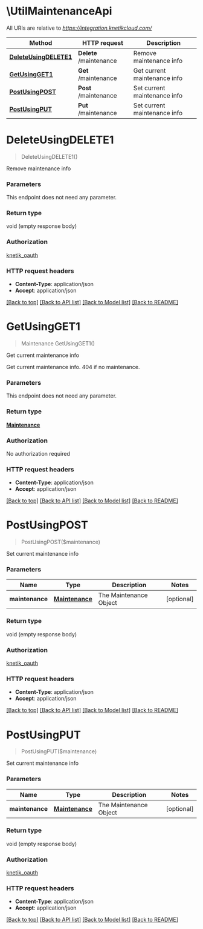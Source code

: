 # \UtilMaintenanceApi

All URIs are relative to *https://integration.knetikcloud.com/*

Method | HTTP request | Description
------------- | ------------- | -------------
[**DeleteUsingDELETE1**](UtilMaintenanceApi.md#DeleteUsingDELETE1) | **Delete** /maintenance | Remove maintenance info
[**GetUsingGET1**](UtilMaintenanceApi.md#GetUsingGET1) | **Get** /maintenance | Get current maintenance info
[**PostUsingPOST**](UtilMaintenanceApi.md#PostUsingPOST) | **Post** /maintenance | Set current maintenance info
[**PostUsingPUT**](UtilMaintenanceApi.md#PostUsingPUT) | **Put** /maintenance | Set current maintenance info


# **DeleteUsingDELETE1**
> DeleteUsingDELETE1()

Remove maintenance info


### Parameters
This endpoint does not need any parameter.

### Return type

void (empty response body)

### Authorization

[knetik_oauth](../README.md#knetik_oauth)

### HTTP request headers

 - **Content-Type**: application/json
 - **Accept**: application/json

[[Back to top]](#) [[Back to API list]](../README.md#documentation-for-api-endpoints) [[Back to Model list]](../README.md#documentation-for-models) [[Back to README]](../README.md)

# **GetUsingGET1**
> Maintenance GetUsingGET1()

Get current maintenance info

Get current maintenance info. 404 if no maintenance.


### Parameters
This endpoint does not need any parameter.

### Return type

[**Maintenance**](Maintenance.md)

### Authorization

No authorization required

### HTTP request headers

 - **Content-Type**: application/json
 - **Accept**: application/json

[[Back to top]](#) [[Back to API list]](../README.md#documentation-for-api-endpoints) [[Back to Model list]](../README.md#documentation-for-models) [[Back to README]](../README.md)

# **PostUsingPOST**
> PostUsingPOST($maintenance)

Set current maintenance info


### Parameters

Name | Type | Description  | Notes
------------- | ------------- | ------------- | -------------
 **maintenance** | [**Maintenance**](Maintenance.md)| The Maintenance Object | [optional] 

### Return type

void (empty response body)

### Authorization

[knetik_oauth](../README.md#knetik_oauth)

### HTTP request headers

 - **Content-Type**: application/json
 - **Accept**: application/json

[[Back to top]](#) [[Back to API list]](../README.md#documentation-for-api-endpoints) [[Back to Model list]](../README.md#documentation-for-models) [[Back to README]](../README.md)

# **PostUsingPUT**
> PostUsingPUT($maintenance)

Set current maintenance info


### Parameters

Name | Type | Description  | Notes
------------- | ------------- | ------------- | -------------
 **maintenance** | [**Maintenance**](Maintenance.md)| The Maintenance Object | [optional] 

### Return type

void (empty response body)

### Authorization

[knetik_oauth](../README.md#knetik_oauth)

### HTTP request headers

 - **Content-Type**: application/json
 - **Accept**: application/json

[[Back to top]](#) [[Back to API list]](../README.md#documentation-for-api-endpoints) [[Back to Model list]](../README.md#documentation-for-models) [[Back to README]](../README.md)

